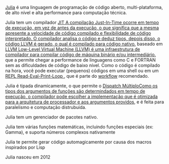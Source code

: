 [Julia](https://julialang.org) é uma linguagem de programação de código aberto,
multi-plataforma, de alto nível e alta performance para computação técnica.

Julia tem um compilador
<a class="tooltip" href="#">JIT<span> A compilação Just-In-Time ocorre em tempo de execução,
em vez de antes da execução, o que significa que a mesma apresente a
velocidade de código compilado e flexibilidade de código interpretado. O
compilador analisa o código e deduz tipos, depois disso, o código LLVM é gerado,
o qual é compilado para código nativo.</span></a>
baseado em
<a class="tooltip" href="#">LLVM<span> Low-Level Virtual Machine (LLVM) é
uma infraestrutura de compilador para compilar código de máquina binário
e/ou intermediário.
</span></a>
que a permite chegar a performance de linguagens como C e FORTRAN
sem as dificuldades de código de baixo nível. Como o código é compilado
na hora, você pode executar (pequenos) códigos em uma shell ou em um
<a class="tooltip" href="#">REPL<span> Read-Eval-Print-Loop </span></a>, 
que é parte do [workflow](https://docs.julialang.org/en/stable/manual/workflow-tips) recomendado.

Julia é tipada dinamicamente, o que permite o
<a class="tooltip" href="#">Dispatch Múltiplo<span>Como
os tipos dos argumentos de funções são determindados em tempo de execução,
o compilador pode escolher a implementação que é otimizada para a arquitetura
de processador e aos argumentos providos</span></a>, e é feita para paralelismo
e computação distrubuida.

Julia tem um gerenciador de pacotes nativo.

Julia tem várias funções matemáticas, incluindo funções especiais
(ex: Gamma), e suporta números complexos nativamente 

Julia te permite gerar código automagicamente por causa dos macros inspirados por Lisp

Julia nasceu em 2012
